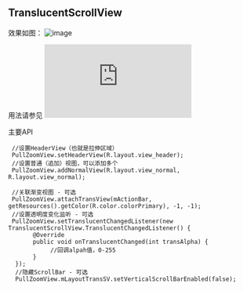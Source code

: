 ## TranslucentScrollView

   效果如图：
   ![image](https://github.com/yanjunhui2014/TranslucentScrollView/blob/master/TranslucentScrollView/gif/device-2016-12-26-192438.gif)
   
   用法请参见
   ![doc](https://github.com/yanjunhui2014/TranslucentScrollView/blob/master/TranslucentScrollView/app/src/main/java/com/milo/demo/ui/SecondDemoActivity.java)
   
   主要API
   
   ```
    //设置HeaderView（也就是拉伸区域）
    PullZoomView.setHeaderView(R.layout.view_header);
    //设置普通（追加）视图，可以添加多个
    PullZoomView.addNormalView(R.layout.view_normal, R.layout.view_normal);
    
    //关联渐变视图 - 可选
    PullZoomView.attachTransView(mActionBar, getResources().getColor(R.color.colorPrimary), -1, -1);
    //设置透明度变化监听 - 可选
    PullZoomView.setTranslucentChangedListener(new TranslucentScrollView.TranslucentChangedListener() {
          @Override
          public void onTranslucentChanged(int transAlpha) {
               //回调alpah值，0-255
          }
     });
     //隐藏ScrollBar - 可选
     PullZoomView.mLayoutTransSV.setVerticalScrollBarEnabled(false);
   ```
   
   